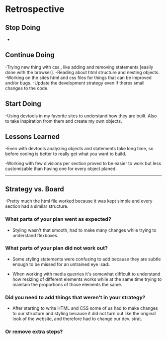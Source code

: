 # Retrospective

## Stop Doing

-

## Continue Doing

-Trying new thing with css , like adding and removing statements [easily done
with the browser]. -Reading about html structure and nesting objects. -Working
on the sites html and css files for things that can be improved and/or bugs.
-Update the development strategy even if theres small changes to the code.

## Start Doing

-Using devtools in my favorite sites to understand how they are built. Also to
take inspiration from them and create my own objects.

## Lessons Learned

-Even with devtools analyzing objects and statements take long time, so before
coding is better to really get what you want to build.

-Working with few divisions per section proved to be easier to work but less
customizable than having one for every object planed.

---

## Strategy vs. Board

-Pretty much the html file worked because it was kept simple and every section
had a similar structure.

### What parts of your plan went as expected?

- Styling wasn't that smooth, had to make many changes while trying to
  understand flexboxes.

### What parts of your plan did not work out?

- Some styling statements were confusing to add because they are subtle enough
  to be missed for an untrained eye :sad:.

- When working with media querries it's somewhat difficult to understand how
  resizing of different elements works while at the same time trying to maintain
  the proportions of those elements the same.

### Did you need to add things that weren't in your strategy?

- After starting to write HTML and CSS some of us had to make changes to our
  structure and styling because it did not turn out like the original look of
  the website, and therefore had to change our dev. strat.

### Or remove extra steps?
